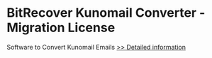 # BitRecover Kunomail Converter - Migration License
Software to Convert Kunomail Emails
[>> Detailed information](https://secure.shareit.com/shareit/product.html?productid=301001483&affiliateid=200057808)